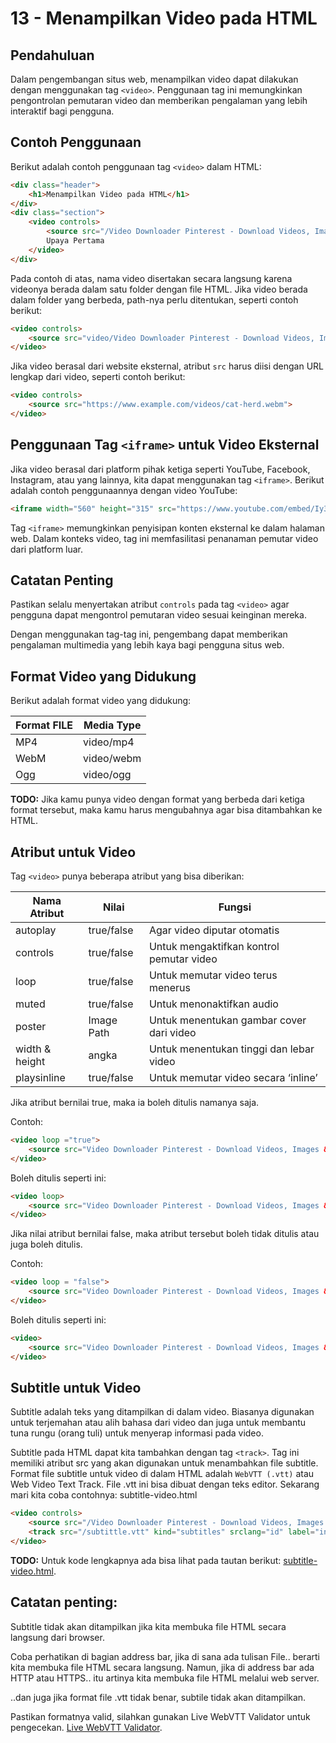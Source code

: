 # 13 - Menampilkan Video pada HTML

## Pendahuluan

Dalam pengembangan situs web, menampilkan video dapat dilakukan dengan menggunakan tag `<video>`. Penggunaan tag ini memungkinkan pengontrolan pemutaran video dan memberikan pengalaman yang lebih interaktif bagi pengguna.

## Contoh Penggunaan

Berikut adalah contoh penggunaan tag `<video>` dalam HTML:

```html
<div class="header">
    <h1>Menampilkan Video pada HTML</h1>
</div>
<div class="section">
    <video controls>
        <source src="/Video Downloader Pinterest - Download Videos, Images & GIFs from Pinterest Online.mp4" type="video/mp4"/>
        Upaya Pertama
    </video>
</div>
```

Pada contoh di atas, nama video disertakan secara langsung karena videonya berada dalam satu folder dengan file HTML. Jika video berada dalam folder yang berbeda, path-nya perlu ditentukan, seperti contoh berikut:

```html
<video controls>
    <source src="video/Video Downloader Pinterest - Download Videos, Images & GIFs from Pinterest Online.mp4" type="video/mp4"/>
</video>
```

Jika video berasal dari website eksternal, atribut `src` harus diisi dengan URL lengkap dari video, seperti contoh berikut:

```html
<video controls>
    <source src="https://www.example.com/videos/cat-herd.webm">
</video>
```

## Penggunaan Tag `<iframe>` untuk Video Eksternal

Jika video berasal dari platform pihak ketiga seperti YouTube, Facebook, Instagram, atau yang lainnya, kita dapat menggunakan tag `<iframe>`. Berikut adalah contoh penggunaannya dengan video YouTube:

```html
<iframe width="560" height="315" src="https://www.youtube.com/embed/Iy3WFRWRybk" frameborder="0" allowfullscreen></iframe>
```

Tag `<iframe>` memungkinkan penyisipan konten eksternal ke dalam halaman web. Dalam konteks video, tag ini memfasilitasi penanaman pemutar video dari platform luar.

## Catatan Penting

Pastikan selalu menyertakan atribut `controls` pada tag `<video>` agar pengguna dapat mengontrol pemutaran video sesuai keinginan mereka.

Dengan menggunakan tag-tag ini, pengembang dapat memberikan pengalaman multimedia yang lebih kaya bagi pengguna situs web.

## Format Video yang Didukung

Berikut adalah format video yang didukung:

| Format FILE | Media Type   |
|-------------|--------------|
| MP4         | video/mp4     |
| WebM        | video/webm    |
| Ogg         | video/ogg     |

**TODO:** Jika kamu punya video dengan format yang berbeda dari ketiga format tersebut, maka kamu harus mengubahnya agar bisa ditambahkan ke HTML.

## Atribut untuk Video

Tag `<video>` punya beberapa atribut yang bisa diberikan:

| Nama Atribut  | Nilai      | Fungsi                                       |
|---------------|------------|----------------------------------------------|
| autoplay      | true/false | Agar video diputar otomatis                  |
| controls      | true/false | Untuk mengaktifkan kontrol pemutar video     |
| loop          | true/false | Untuk memutar video terus menerus            |
| muted         | true/false | Untuk menonaktifkan audio                    |
| poster        | Image Path | Untuk menentukan gambar cover dari video     |
| width & height| angka      | Untuk menentukan tinggi dan lebar video      |
| playsinline   | true/false | Untuk memutar video secara ‘inline’          |

Jika atribut bernilai true, maka ia boleh ditulis namanya saja.

Contoh:

```html
<video loop ="true">
    <source src="Video Downloader Pinterest - Download Videos, Images & GIFs from Pinterest Online.mp4"/>
</video>
```

Boleh ditulis seperti ini:

```html
<video loop>
    <source src="Video Downloader Pinterest - Download Videos, Images & GIFs from Pinterest Online.mp4"/>
</video>
```

Jika nilai atribut bernilai false, maka atribut tersebut boleh tidak ditulis atau juga boleh ditulis.

Contoh:

```html
<video loop = "false">
    <source src="Video Downloader Pinterest - Download Videos, Images & GIFs from Pinterest Online.mp4"/>
</video>
```

Boleh ditulis seperti ini:

```html
<video>
    <source src="Video Downloader Pinterest - Download Videos, Images & GIFs from Pinterest Online.mp4"/>
</video>
```

## Subtitle untuk Video

Subtitle adalah teks yang ditampilkan di dalam video. Biasanya digunakan untuk terjemahan atau alih bahasa dari video dan juga untuk membantu tuna rungu (orang tuli) untuk menyerap informasi pada video.

Subtitle pada HTML dapat kita tambahkan dengan tag `<track>`. Tag ini memiliki atribut src yang akan digunakan untuk menambahkan file subtitle.
Format file subtitle untuk video di dalam HTML adalah `WebVTT (.vtt)` atau Web Video Text Track. File .vtt ini bisa dibuat dengan teks editor.
Sekarang mari kita coba contohnya: subtitle-video.html

```html
<video controls>
    <source src="/Video Downloader Pinterest - Download Videos, Images & GIFs from Pinterest Online.mp4" type="video/mp4">
    <track src="/subtittle.vtt" kind="subtitles" srclang="id" label="indonesia">
</video>
```

**TODO:** Untuk kode lengkapnya ada bisa lihat pada tautan berikut: [subtitle-video.html](/subtitle-video.html).

## Catatan penting:

Subtitle tidak akan ditampilkan jika kita membuka file HTML secara langsung dari browser.

Coba perhatikan di bagian address bar, jika di sana ada tulisan File.. berarti kita membuka file HTML secara langsung.
Namun, jika di address bar ada HTTP atau HTTPS.. itu artinya kita membuka file HTML melalui web server.

..dan juga jika format file .vtt tidak benar, subtile tidak akan ditampilkan.

Pastikan formatnya valid, silahkan gunakan Live WebVTT Validator untuk pengecekan. [Live WebVTT Validator](https://www.example.com/validator).